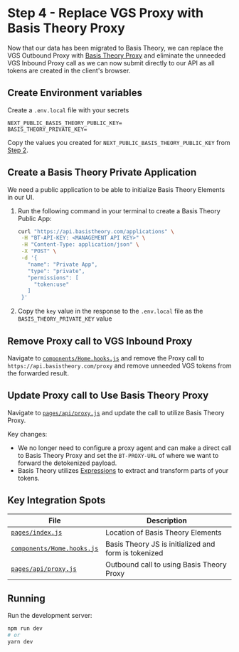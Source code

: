 # Step 4 - Replace VGS Proxy with Basis Theory Proxy

Now that our data has been migrated to Basis Theory, we can replace the VGS Outbound Proxy with [Basis Theory Proxy](https://developers.basistheory.com/concepts/what-is-the-proxy/) and eliminate the unneeded VGS Inbound Proxy call as we can now submit directly to our API as all tokens are created in the client's browser.

## Create Environment variables

Create a `.env.local` file with your secrets

```
NEXT_PUBLIC_BASIS_THEORY_PUBLIC_KEY=
BASIS_THEORY_PRIVATE_KEY=
```

Copy the values you created for `NEXT_PUBLIC_BASIS_THEORY_PUBLIC_KEY` from [Step 2](../02-add-elements/).

## Create a Basis Theory Private Application
We need a public application to be able to initialize Basis Theory Elements in our UI.

1. Run the following command in your terminal to create a Basis Theory Public App:
   ```bash
   curl "https://api.basistheory.com/applications" \
    -H "BT-API-KEY: <MANAGEMENT API KEY>" \
    -H "Content-Type: application/json" \
    -X "POST" \
    -d '{
      "name": "Private App",
      "type": "private",
      "permissions": [
        "token:use"
      ]
    }'
   ```
1. Copy the `key` value in the response to the `.env.local` file as the `BASIS_THEORY_PRIVATE_KEY` value

## Remove Proxy call to VGS Inbound Proxy
Navigate to [`components/Home.hooks.js`](./components/Home.hooks.js) and remove the Proxy call to `https://api.basistheory.com/proxy` and remove unneeded VGS tokens from the forwarded result.

## Update Proxy call to Use Basis Theory Proxy
Navigate to [`pages/api/proxy.js`](./pages/api/proxy.js) and update the call to utilize Basis Theory Proxy.

Key changes:
* We no longer need to configure a proxy agent and can make a direct call to Basis Theory Proxy and set the `BT-PROXY-URL` of where we want to forward the detokenized payload.
* Basis Theory utilizes [Expressions](https://docs.basistheory.com/expressions/) to extract and transform parts of your tokens. 

## Key Integration Spots

| File                                                     | Description                                          |
| -------------------------------------------------------- | ---------------------------------------------------- |
| [`pages/index.js`](./pages/index.js)                     | Location of Basis Theory Elements                    |
| [`components/Home.hooks.js`](./components/Home.hooks.js) | Basis Theory JS is initialized and form is tokenized |
| [`pages/api/proxy.js`](./pages/api/proxy.js)             | Outbound call to using Basis Theory Proxy            |

## Running

Run the development server:

```bash
npm run dev
# or
yarn dev
```